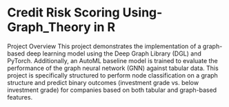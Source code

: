 # Credit Risk Scoring Using-Graph_Theory in R


Project Overview
This project demonstrates the implementation of a graph-based deep learning model using the Deep Graph Library (DGL) and PyTorch. Additionally, an AutoML baseline model is trained to evaluate the performance of the graph neural network (GNN) against tabular data. This project is specifically structured to perform node classification on a graph structure and predict binary outcomes (investment grade vs. below investment grade) for companies based on both tabular and graph-based features.


